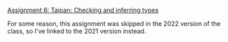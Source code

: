 [Assignment 6: Taipan: Checking and inferring types](https://course.ccs.neu.edu/cs4410sp21/hw_taipan_assignment.html)

For some reason, this assignment was skipped in the 2022 version of the class, so I've linked to the 2021 version instead.